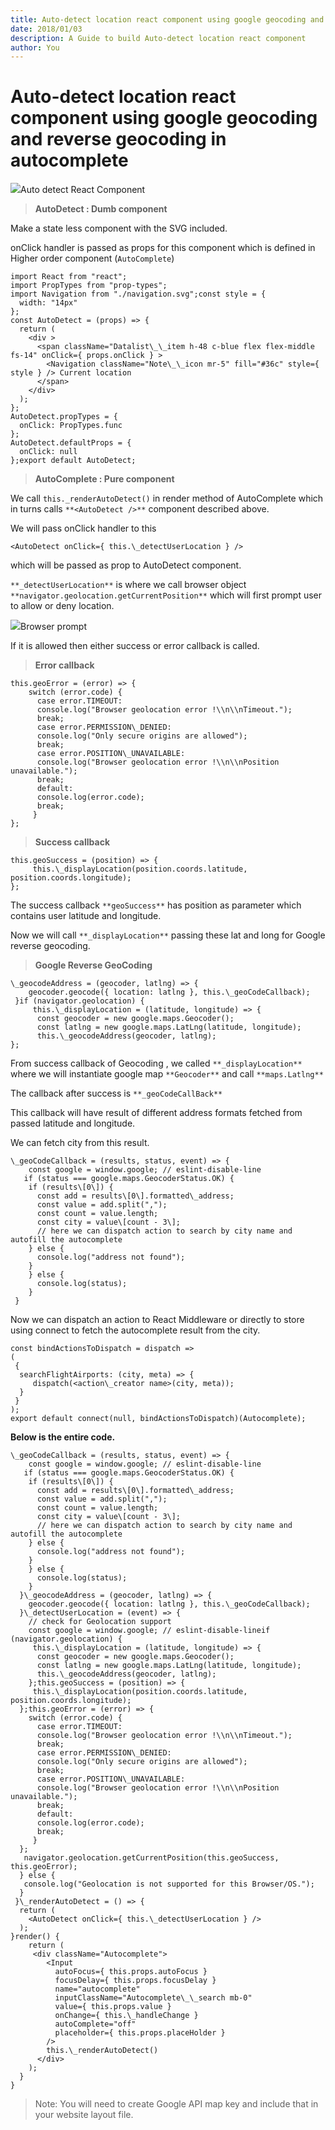 ```yaml
---
title: Auto-detect location react component using google geocoding and reverse geocoding in autocomplete
date: 2018/01/03
description: A Guide to build Auto-detect location react component
author: You
---
```



Auto-detect location react component using google geocoding and reverse geocoding in autocomplete
=================================================================================================

![](https://miro.medium.com/max/820/1*dRA6Fo6Xb7gLVuVzOoTrLA.png)Auto detect React Component

> **AutoDetect : Dumb component**

Make a state less component with the SVG included.

onClick handler is passed as props for this component which is defined in Higher order component (`AutoComplete`)

```
import React from "react";  
import PropTypes from "prop-types";  
import Navigation from "./navigation.svg";const style = {  
  width: "14px"  
};  
const AutoDetect = (props) => {  
  return (  
    <div >  
      <span className="Datalist\_\_item h-48 c-blue flex flex-middle fs-14" onClick={ props.onClick } >  
        <Navigation className="Note\_\_icon mr-5" fill="#36c" style={ style } /> Current location  
      </span>  
    </div>  
  );  
};  
AutoDetect.propTypes = {  
  onClick: PropTypes.func  
};  
AutoDetect.defaultProps = {  
  onClick: null  
};export default AutoDetect;
```

> **AutoComplete : Pure component**

We call `this._renderAutoDetect()` in render method of AutoComplete which in turns calls `**<AutoDetect />**` component described above.

We will pass onClick handler to this

```
<AutoDetect onClick={ this.\_detectUserLocation } />
```

which will be passed as prop to AutoDetect component.

`**_detectUserLocation**` is where we call browser object `**navigator.geolocation.getCurrentPosition**` which will first prompt user to allow or deny location.

![](https://miro.medium.com/max/674/1*WNC_YM1ed_QP4j9CQrVDUA.png)Browser prompt

If it is allowed then either success or error callback is called.

> **Error callback**

```
this.geoError = (error) => {  
    switch (error.code) {  
      case error.TIMEOUT:  
      console.log("Browser geolocation error !\\n\\nTimeout.");  
      break;  
      case error.PERMISSION\_DENIED:  
      console.log("Only secure origins are allowed");  
      break;  
      case error.POSITION\_UNAVAILABLE:  
      console.log("Browser geolocation error !\\n\\nPosition unavailable.");  
      break;  
      default:  
      console.log(error.code);  
      break;  
     }  
};
```

> **Success callback**

```
this.geoSuccess = (position) => {  
     this.\_displayLocation(position.coords.latitude, position.coords.longitude);  
};
```

The success callback `**geoSuccess**` has position as parameter which contains user latitude and longitude.

Now we will call `**_displayLocation**` passing these lat and long for Google reverse geocoding.

> **Google Reverse GeoCoding**

```
\_geocodeAddress = (geocoder, latlng) => {  
    geocoder.geocode({ location: latlng }, this.\_geoCodeCallback);  
 }if (navigator.geolocation) {  
     this.\_displayLocation = (latitude, longitude) => {  
      const geocoder = new google.maps.Geocoder();  
      const latlng = new google.maps.LatLng(latitude, longitude);  
      this.\_geocodeAddress(geocoder, latlng);  
};
```

From success callback of Geocoding , we called `**_displayLocation**` where we will instantiate google map `**Geocoder**` and call `**maps.Latlng**`

The callback after success is `**_geoCodeCallBack**`

This callback will have result of different address formats fetched from passed latitude and longitude.

We can fetch city from this result.

```
\_geoCodeCallback = (results, status, event) => {  
    const google = window.google; // eslint-disable-line  
   if (status === google.maps.GeocoderStatus.OK) {  
    if (results\[0\]) {  
      const add = results\[0\].formatted\_address;  
      const value = add.split(",");  
      const count = value.length;  
      const city = value\[count - 3\];  
      // here we can dispatch action to search by city name and     autofill the autocomplete  
    } else {  
      console.log("address not found");  
    }  
    } else {  
      console.log(status);  
    }  
 }
```

Now we can dispatch an action to React Middleware or directly to store using connect to fetch the autocomplete result from the city.

```
const bindActionsToDispatch = dispatch =>  
(  
 {  
  searchFlightAirports: (city, meta) => {  
     dispatch(<action\_creator name>(city, meta));  
  }  
 }  
);  
export default connect(null, bindActionsToDispatch)(Autocomplete);
```

**Below is the entire code.**

```
\_geoCodeCallback = (results, status, event) => {  
    const google = window.google; // eslint-disable-line  
   if (status === google.maps.GeocoderStatus.OK) {  
    if (results\[0\]) {  
      const add = results\[0\].formatted\_address;  
      const value = add.split(",");  
      const count = value.length;  
      const city = value\[count - 3\];  
      // here we can dispatch action to search by city name and autofill the autocomplete  
    } else {  
      console.log("address not found");  
    }  
    } else {  
      console.log(status);  
    }  
  }\_geocodeAddress = (geocoder, latlng) => {  
    geocoder.geocode({ location: latlng }, this.\_geoCodeCallback);  
  }\_detectUserLocation = (event) => {  
    // check for Geolocation support  
    const google = window.google; // eslint-disable-lineif (navigator.geolocation) {  
     this.\_displayLocation = (latitude, longitude) => {  
      const geocoder = new google.maps.Geocoder();  
      const latlng = new google.maps.LatLng(latitude, longitude);  
      this.\_geocodeAddress(geocoder, latlng);  
    };this.geoSuccess = (position) => {  
     this.\_displayLocation(position.coords.latitude, position.coords.longitude);  
  };this.geoError = (error) => {  
    switch (error.code) {  
      case error.TIMEOUT:  
      console.log("Browser geolocation error !\\n\\nTimeout.");  
      break;  
      case error.PERMISSION\_DENIED:  
      console.log("Only secure origins are allowed");  
      break;  
      case error.POSITION\_UNAVAILABLE:  
      console.log("Browser geolocation error !\\n\\nPosition unavailable.");  
      break;  
      default:  
      console.log(error.code);  
      break;  
     }  
  };  
   navigator.geolocation.getCurrentPosition(this.geoSuccess, this.geoError);  
  } else {  
   console.log("Geolocation is not supported for this Browser/OS.");  
  }  
 }\_renderAutoDetect = () => {  
  return (  
    <AutoDetect onClick={ this.\_detectUserLocation } />  
  );  
}render() {  
    return (  
     <div className="Autocomplete">  
        <Input  
          autoFocus={ this.props.autoFocus }  
          focusDelay={ this.props.focusDelay }  
          name="autocomplete"  
          inputClassName="Autocomplete\_\_search mb-0"  
          value={ this.props.value }  
          onChange={ this.\_handleChange }  
          autoComplete="off"  
          placeholder={ this.props.placeHolder }  
        />  
        this.\_renderAutoDetect()  
      </div>  
    );  
  }  
}
```

> Note: You will need to create Google API map key and include that in your website layout file.
